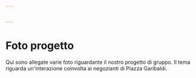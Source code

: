 ```yaml
---


---
```


# Foto progetto
Qui sono allegate varie foto riguardante il nostro progetto di gruppo.
Il tema riguarda un'interazione coinvolta ai negozianti di Piazza Garibaldi.
